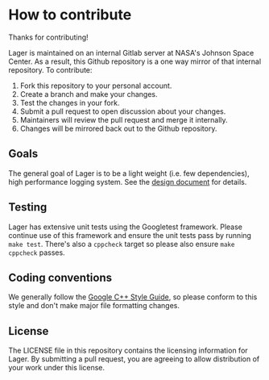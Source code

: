 # How to contribute

Thanks for contributing!

Lager is maintained on an internal Gitlab server at NASA's Johnson Space Center.  As a result, this Github repository is a one way mirror of that internal repository.  To contribute:

1. Fork this repository to your personal account.
2. Create a branch and make your changes.
3. Test the changes in your fork.
4. Submit a pull request to open discussion about your changes.
5. Maintainers will review the pull request and merge it internally.
6. Changes will be mirrored back out to the Github repository.

## Goals

The general goal of Lager is to be a light weight (i.e. few dependencies), high performance logging system.  See the [design document](doc/design.md) for details.

## Testing

Lager has extensive unit tests using the Googletest framework.  Please continue use of this framework and ensure the unit tests pass by running `make test`.  There's also a `cppcheck` target so please also ensure `make cppcheck` passes.

## Coding conventions

We generally follow the [Google C++ Style Guide](https://google.github.io/styleguide/cppguide.html), so please conform to this style and don't make major file formatting changes.

## License

The LICENSE file in this repository contains the licensing information for Lager.  By submitting a pull request, you are agreeing to allow distribution of your work under this license.
